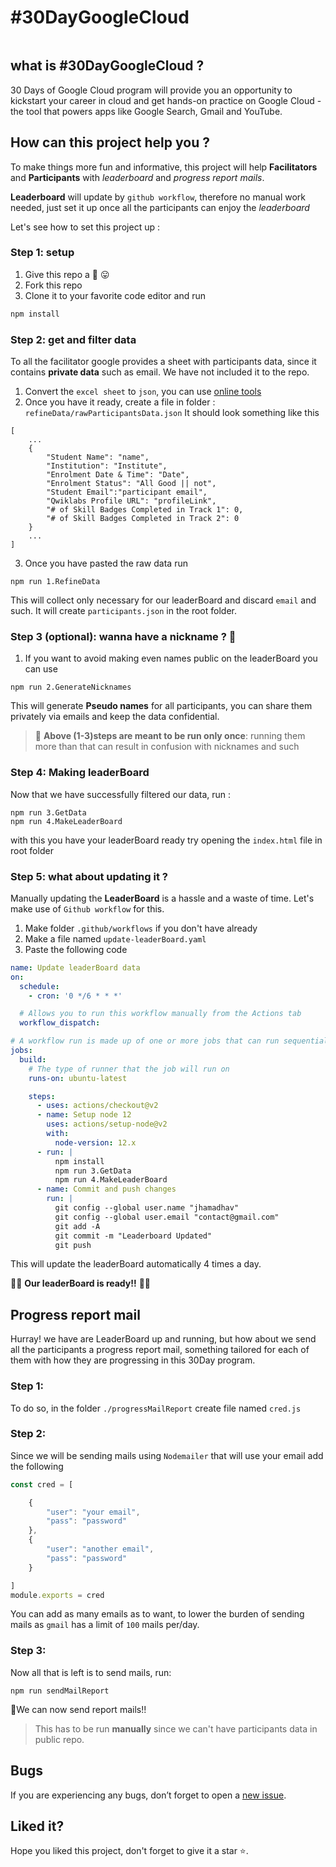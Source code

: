 # #30DayGoogleCloud

<p align="center">
        <a href="https://events.withgoogle.com/30daysofgooglecloud/#content" target="_blank"><img src="https://user-images.githubusercontent.com/37475140/135711341-d3327a78-968e-4a52-916e-a2a9bed85b10.png" alt=""></a>
</p>

## what is #30DayGoogleCloud ?

30 Days of Google Cloud program will provide you an opportunity to kickstart your career in cloud and get hands-on practice on Google Cloud - the tool that powers apps like Google Search, Gmail and YouTube.

## How can this project help you ?

To make things more fun and informative, this project will help **Facilitators** and **Participants** with *leaderboard* and *progress report mails*.

**Leaderboard** will update by `github workflow`, therefore no manual work needed, just set it up once all the participants can enjoy the *leaderboard*

Let's see how to set this project up :

### Step 1: setup
1. Give this repo a 🌟 😛 
2. Fork this repo
3. Clone it to your favorite code editor and run
```bash
npm install
``` 

### Step 2: get and filter data

To all the facilitator google provides a sheet with participants data, since it contains **private data** such as email. We have not included it to the repo.

1. Convert the `excel sheet` to `json`, you can use [online tools](https://csvjson.com/)
2. Once you have it ready, create a file in folder : `refineData/rawParticipantsData.json`
It should look something like this
```text
[
    ...
    {
        "Student Name": "name",
        "Institution": "Institute",
        "Enrolment Date & Time": "Date",
        "Enrolment Status": "All Good || not",
        "Student Email":"participant email",
        "Qwiklabs Profile URL": "profileLink",
        "# of Skill Badges Completed in Track 1": 0,
        "# of Skill Badges Completed in Track 2": 0
    }
    ...
]
```
3. Once you have pasted the raw data run
```npm
npm run 1.RefineData
```
This will collect only necessary for our leaderBoard and discard `email` and such.
It will create `participants.json` in the root folder.

### Step 3 (optional): wanna have a nickname ? 🤔

1. If you want to avoid making even names public on the leaderBoard you can use
```npm
npm run 2.GenerateNicknames
```
This will generate **Pseudo names** for all participants, you can share them privately via emails and keep the data confidential.

> 🛑 **Above (1-3)steps are meant to be run only once**: running them more than that can result in confusion with nicknames and such

### Step 4: Making leaderBoard

Now that we have successfully filtered our data, run :
```npm
npm run 3.GetData
npm run 4.MakeLeaderBoard
```
with this you have your leaderBoard ready
try opening the `index.html` file in root folder

### Step 5: what about updating it ?

Manually updating the **LeaderBoard** is a hassle and a waste of time.
Let's make use of `Github workflow` for this.

1. Make folder `.github/workflows` if you don't have already
2. Make a file named `update-leaderBoard.yaml`
3. Paste the following code
```yaml
name: Update leaderBoard data
on:
  schedule:
    - cron: '0 */6 * * *'

  # Allows you to run this workflow manually from the Actions tab
  workflow_dispatch:

# A workflow run is made up of one or more jobs that can run sequentially or in parallel
jobs:
  build:
    # The type of runner that the job will run on
    runs-on: ubuntu-latest

    steps:
      - uses: actions/checkout@v2
      - name: Setup node 12
        uses: actions/setup-node@v2
        with:
          node-version: 12.x
      - run: |
          npm install
          npm run 3.GetData
          npm run 4.MakeLeaderBoard
      - name: Commit and push changes
        run: |
          git config --global user.name "jhamadhav"
          git config --global user.email "contact@gmail.com"
          git add -A
          git commit -m "Leaderboard Updated"
          git push

```
This will update the leaderBoard automatically 4 times a day.

🥳🎊 **Our leaderBoard is ready!!** 🎊🥳

## Progress report mail

Hurray! we have are LeaderBoard up and running, but how about we send all the participants a progress report mail, something tailored for each of them with how they are progressing in this 30Day program.

### Step 1: 

To do so, in the folder `./progressMailReport` create file named `cred.js`

### Step 2: 

Since we will be sending mails using `Nodemailer` that will use your email add the following
```js
const cred = [

    {
        "user": "your email",
        "pass": "password"
    },
    {
        "user": "another email",
        "pass": "password"
    }

]
module.exports = cred
```
You can add as many emails as to want, to lower the burden of sending mails as `gmail` has a limit of `100` mails per/day.

### Step 3: 
Now all that is left is to send mails, run:
```npm
npm run sendMailReport
```

🎉We can now send report mails!!

> This has to be run **manually** since we can't have participants data in public repo.

## Bugs

If you are experiencing any bugs, don’t forget to open a [new issue](https://github.com/jhamadhav/30DayGoogleCloud/issues/new).

## Liked it?

Hope you liked this project, don't forget to give it a star ⭐.
